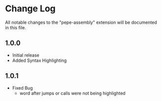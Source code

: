 # Change Log

All notable changes to the "pepe-assembly" extension will be documented in this file.


## 1.0.0

- Initial release
- Added Syntax Highlighting

## 1.0.1
- Fixed Bug
  - word after jumps or calls were not being highlighted
